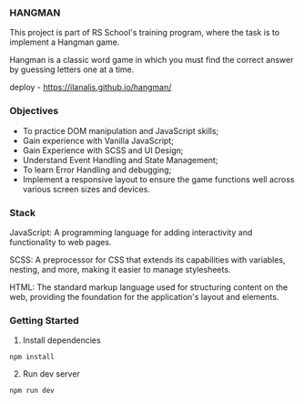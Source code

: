 ### HANGMAN

This project is part of RS School's training program, where the task is to implement a Hangman game.

Hangman is a classic word game in which you must find the correct answer by guessing letters one at a time.

deploy - https://ilanalis.github.io/hangman/

### Objectives

- To practice DOM manipulation and JavaScript skills;
- Gain experience with Vanilla JavaScript;
- Gain Experience with SCSS and UI Design;
- Understand Event Handling and State Management;
- To learn Error Handling and debugging;
- Implement a responsive layout to ensure the game functions well across various screen sizes and devices.

### Stack

JavaScript: A programming language for adding interactivity and functionality to web pages.

SCSS: A preprocessor for CSS that extends its capabilities with variables, nesting, and more, making it easier to manage stylesheets.

HTML: The standard markup language used for structuring content on the web, providing the foundation for the application's layout and elements.

### Getting Started

1. Install dependencies

```
npm install
```

2. Run dev server

```
npm run dev
```

